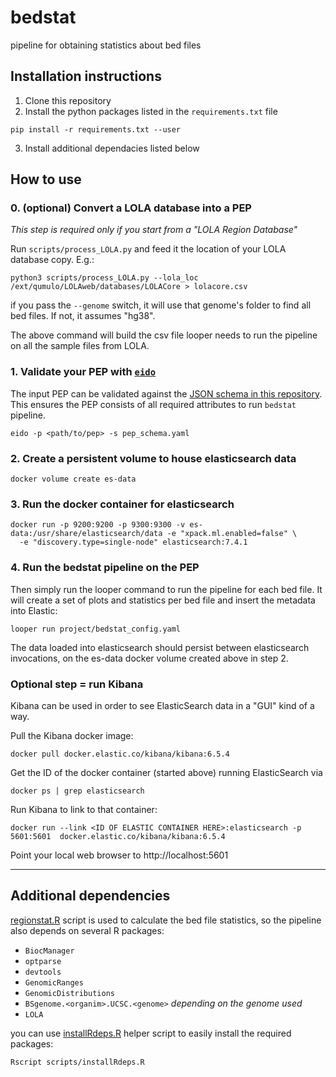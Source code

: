 # bedstat
pipeline for obtaining statistics about bed files

## Installation instructions

1. Clone this repository
2. Install the python packages listed in the `requirements.txt` file

```
pip install -r requirements.txt --user
```
3. Install additional dependacies listed below

## How to use

### 0. (optional) Convert a LOLA database into a PEP

*This step is required only if you start from a "LOLA Region Database"*

Run `scripts/process_LOLA.py` and feed it the location of your LOLA database copy. E.g.:

```
python3 scripts/process_LOLA.py --lola_loc /ext/qumulo/LOLAweb/databases/LOLACore > lolacore.csv
```

if you pass the `--genome` switch, it will use that genome's folder to find all bed files. If not, it assumes "hg38".

The above command will build the csv file looper needs to run the pipeline on all the sample files from LOLA.

### 1. Validate your PEP with [`eido`](https://github.com/pepkit/eido)

The input PEP can be validated against the [JSON schema in this repository](pep_schema.yaml). This ensures the PEP consists of all required attributes to run `bedstat` pipeline.

```
eido -p <path/to/pep> -s pep_schema.yaml
```

### 2. Create a persistent volume to house elasticsearch data

```
docker volume create es-data
```

### 3. Run the docker container for elasticsearch

```
docker run -p 9200:9200 -p 9300:9300 -v es-data:/usr/share/elasticsearch/data -e "xpack.ml.enabled=false" \
  -e "discovery.type=single-node" elasticsearch:7.4.1
```

### 4. Run the bedstat pipeline on the PEP

Then simply run the looper command to run the pipeline for each bed file. It will create a set of plots and statistics per bed file and insert the metadata into Elastic:

```
looper run project/bedstat_config.yaml
```

The data loaded into elasticsearch should persist between elasticsearch invocations, on the es-data docker volume created above in step 2.

### Optional step = run Kibana

Kibana can be used in order to see ElasticSearch data in a "GUI" kind of a way.

Pull the Kibana docker image:
```
docker pull docker.elastic.co/kibana/kibana:6.5.4
```

Get the ID of the docker container (started above) running ElasticSearch via 
```
docker ps | grep elasticsearch
```

Run Kibana to link to that container:
```
docker run --link <ID OF ELASTIC CONTAINER HERE>:elasticsearch -p 5601:5601  docker.elastic.co/kibana/kibana:6.5.4
```

Point your local web browser to http://localhost:5601

---

## Additional dependencies

[regionstat.R](tools/regionstat.R) script is used to calculate the bed file statistics, so the pipeline also depends on several R packages:

* `BiocManager`
* `optparse`
* `devtools`
* `GenomicRanges`
* `GenomicDistributions`
* `BSgenome.<organim>.UCSC.<genome>` *depending on the genome used* 
* `LOLA`

you can use [installRdeps.R](scripts/installRdeps.R) helper script to easily install the required packages:

```
Rscript scripts/installRdeps.R
``` 

